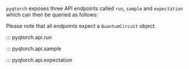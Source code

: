 `pyqtorch` exposes three API endpoints called `run`, `sample` and `expectation` which
can then be queried as follows:

Please note that all endpoints expect a `QuantumCircuit` object.

::: pyqtorch.api.run

::: pyqtorch.api.sample

::: pyqtorch.api.expectation
